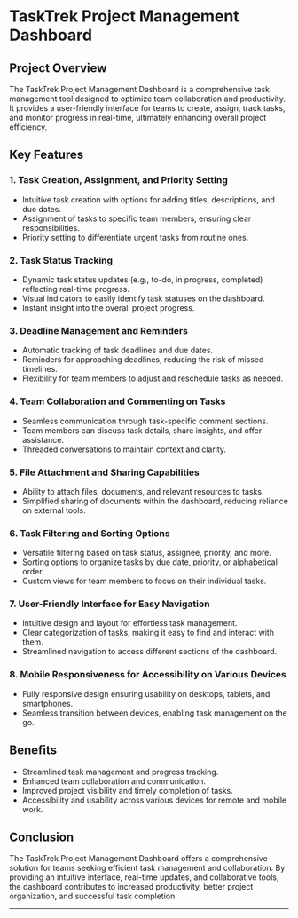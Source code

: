 # TaskTrek Project Management Dashboard

## Project Overview

The TaskTrek Project Management Dashboard is a comprehensive task management tool designed to optimize team collaboration and productivity. It provides a user-friendly interface for teams to create, assign, track tasks, and monitor progress in real-time, ultimately enhancing overall project efficiency.

## Key Features

### 1. Task Creation, Assignment, and Priority Setting

- Intuitive task creation with options for adding titles, descriptions, and due dates.
- Assignment of tasks to specific team members, ensuring clear responsibilities.
- Priority setting to differentiate urgent tasks from routine ones.

### 2. Task Status Tracking

- Dynamic task status updates (e.g., to-do, in progress, completed) reflecting real-time progress.
- Visual indicators to easily identify task statuses on the dashboard.
- Instant insight into the overall project progress.

### 3. Deadline Management and Reminders

- Automatic tracking of task deadlines and due dates.
- Reminders for approaching deadlines, reducing the risk of missed timelines.
- Flexibility for team members to adjust and reschedule tasks as needed.

### 4. Team Collaboration and Commenting on Tasks

- Seamless communication through task-specific comment sections.
- Team members can discuss task details, share insights, and offer assistance.
- Threaded conversations to maintain context and clarity.

### 5. File Attachment and Sharing Capabilities

- Ability to attach files, documents, and relevant resources to tasks.
- Simplified sharing of documents within the dashboard, reducing reliance on external tools.

### 6. Task Filtering and Sorting Options

- Versatile filtering based on task status, assignee, priority, and more.
- Sorting options to organize tasks by due date, priority, or alphabetical order.
- Custom views for team members to focus on their individual tasks.

### 7. User-Friendly Interface for Easy Navigation

- Intuitive design and layout for effortless task management.
- Clear categorization of tasks, making it easy to find and interact with them.
- Streamlined navigation to access different sections of the dashboard.

### 8. Mobile Responsiveness for Accessibility on Various Devices

- Fully responsive design ensuring usability on desktops, tablets, and smartphones.
- Seamless transition between devices, enabling task management on the go.

## Benefits

- Streamlined task management and progress tracking.
- Enhanced team collaboration and communication.
- Improved project visibility and timely completion of tasks.
- Accessibility and usability across various devices for remote and mobile work.

## Conclusion

The TaskTrek Project Management Dashboard offers a comprehensive solution for teams seeking efficient task management and collaboration. By providing an intuitive interface, real-time updates, and collaborative tools, the dashboard contributes to increased productivity, better project organization, and successful task completion.

---